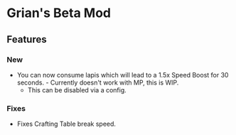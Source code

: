 # Grian's Beta Mod

## Features

### New
- You can now consume lapis which will lead to a 1.5x Speed Boost for 30 seconds. - Currently doesn't work with MP, this is WIP.
    - This can be disabled via a config.

### Fixes
- Fixes Crafting Table break speed.
